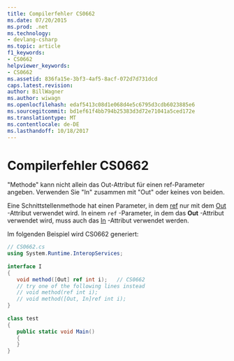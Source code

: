 ```yaml
---
title: Compilerfehler CS0662
ms.date: 07/20/2015
ms.prod: .net
ms.technology:
- devlang-csharp
ms.topic: article
f1_keywords:
- CS0662
helpviewer_keywords:
- CS0662
ms.assetid: 836fa15e-3bf3-4af5-8acf-072d7d731dcd
caps.latest.revision: 
author: BillWagner
ms.author: wiwagn
ms.openlocfilehash: edaf5413c08d1e068d4e5c6795d3cdb6023885e6
ms.sourcegitcommit: bd1ef61f4bb794b25383d3d72e71041a5ced172e
ms.translationtype: MT
ms.contentlocale: de-DE
ms.lasthandoff: 10/18/2017
---
```

# <a name="compiler-error-cs0662"></a>Compilerfehler CS0662

"Methode" kann nicht allein das Out-Attribut für einen ref-Parameter angeben. Verwenden Sie "In" zusammen mit "Out" oder keines von beiden.  
  
 Eine Schnittstellenmethode hat einen Parameter, in dem [ref](../../csharp/language-reference/keywords/ref.md) nur mit dem [Out](xref:System.Runtime.InteropServices.OutAttribute) -Attribut verwendet wird. In einem `ref` -Parameter, in dem das **Out** -Attribut verwendet wird, muss auch das [In](xref:System.Runtime.InteropServices.InAttribute) -Attribut verwendet werden.  
  
 Im folgenden Beispiel wird CS0662 generiert:  
  
```csharp
// CS0662.cs  
using System.Runtime.InteropServices;  
  
interface I  
{  
   void method([Out] ref int i);   // CS0662  
   // try one of the following lines instead  
   // void method(ref int i);  
   // void method([Out, In]ref int i);  
}  
  
class test  
{  
   public static void Main()  
   {  
   }  
}  
```
